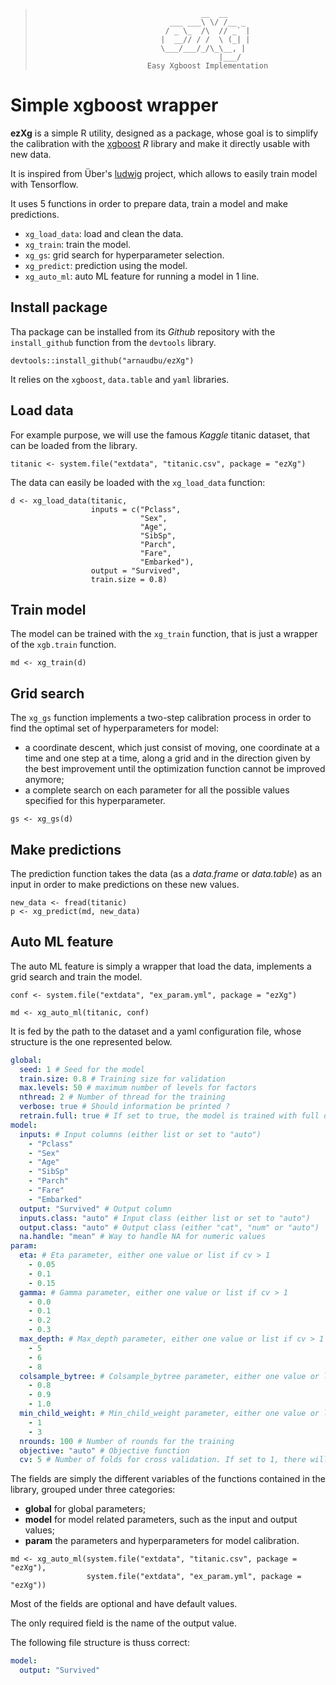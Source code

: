 >      
>                                          __  __                                   
>                                   ___ ___\ \/ /__ _                               
>                                  / _ \_  /\  // _` |                              
>                                 |  __// / /  \ (_| |                              
>                                 \___/___/_/\_\__, |                               
>                                              |___/                                
>                              Easy Xgboost Implementation                          


# Simple xgboost wrapper

**ezXg** is a simple R utility, designed as a package, whose goal is to simplify the calibration with the [xgboost](https://xgboost.readthedocs.io/en/latest/) *R* library and make it directly usable with new data.

It is inspired from Über's [ludwig](https://github.com/uber/ludwig) project, which allows to easily train model with Tensorflow.

It uses 5 functions in order to prepare data, train a model and make predictions.
+ `xg_load_data`: load and clean the data.
+ `xg_train`: train the model.
+ `xg_gs`: grid search for hyperparameter selection.
+ `xg_predict`: prediction using the model.
+ `xg_auto_ml`: auto ML feature for running a model in 1 line.

## Install package

Tha package can be installed from its *Github* repository with the `install_github` function from the `devtools` library.

```splus
devtools::install_github("arnaudbu/ezXg")
```

It relies on the `xgboost`, `data.table` and `yaml` libraries.

## Load data

For example purpose, we will use the famous *Kaggle* titanic dataset, that can be loaded from the library.

```splus
titanic <- system.file("extdata", "titanic.csv", package = "ezXg")
```

The data can easily be loaded with the `xg_load_data` function:

```splus
d <- xg_load_data(titanic,
                  inputs = c("Pclass",
                             "Sex",
                             "Age",
                             "SibSp",
                             "Parch",
                             "Fare",
                             "Embarked"),
                  output = "Survived",
                  train.size = 0.8)
```

## Train model

The model can be trained with the `xg_train` function, that is just a wrapper of the `xgb.train` function.

```splus
md <- xg_train(d)
```

## Grid search

The `xg_gs` function implements a two-step calibration process in order to find the optimal set of hyperparameters for model:

+ a coordinate descent, which just consist of moving, one coordinate at a time and one step at a time, along a grid and in the direction given by the best improvement until the optimization function cannot be improved anymore;
+ a complete search on each parameter for all the possible values specified for this hyperparameter.

```splus
gs <- xg_gs(d)
```

## Make predictions

The prediction function takes the data (as a *data.frame* or *data.table*) as an input in order to make predictions on these new values.

```splus
new_data <- fread(titanic)
p <- xg_predict(md, new_data)
```

## Auto ML feature

The auto ML feature is simply a wrapper that load the data, implements a grid search and train the model.

```splus
conf <- system.file("extdata", "ex_param.yml", package = "ezXg")

md <- xg_auto_ml(titanic, conf)
```

It is fed by the path to the dataset and a yaml configuration file, whose structure is the one represented below.

```yaml
global:
  seed: 1 # Seed for the model
  train.size: 0.8 # Training size for validation
  max.levels: 50 # maximum number of levels for factors
  nthread: 2 # Number of thread for the training
  verbose: true # Should information be printed ?
  retrain.full: true # If set to true, the model is trained with full dataset at the end
model:
  inputs: # Input columns (either list or set to "auto")
    - "Pclass"
    - "Sex"
    - "Age"
    - "SibSp"
    - "Parch"
    - "Fare"
    - "Embarked"
  output: "Survived" # Output column
  inputs.class: "auto" # Input class (either list or set to "auto")
  output.class: "auto" # Output class (either "cat", "num" or "auto")
  na.handle: "mean" # Way to handle NA for numeric values
param:
  eta: # Eta parameter, either one value or list if cv > 1
    - 0.05
    - 0.1
    - 0.15
  gamma: # Gamma parameter, either one value or list if cv > 1
    - 0.0
    - 0.1
    - 0.2
    - 0.3
  max_depth: # Max_depth parameter, either one value or list if cv > 1
    - 5
    - 6
    - 8
  colsample_bytree: # Colsample_bytree parameter, either one value or list if cv > 1
    - 0.8
    - 0.9
    - 1.0
  min_child_weight: # Min_child_weight parameter, either one value or list if cv > 1
    - 1
    - 3
  nrounds: 100 # Number of rounds for the training
  objective: "auto" # Objective function
  cv: 5 # Number of folds for cross validation. If set to 1, there will not be any.
```

The fields are simply the different variables of the functions contained in the library, grouped under three categories:
+ **global** for global parameters;
+ **model** for model related parameters, such as the input and output values;
+ **param** the parameters and hyperparameters for model calibration.

```splus
md <- xg_auto_ml(system.file("extdata", "titanic.csv", package = "ezXg"),
                 system.file("extdata", "ex_param.yml", package = "ezXg"))
```

Most of the fields are optional and have default values.

The only required field is the name of the output value.

The following file structure is thuss correct:

```yaml
model:
  output: "Survived"
```
